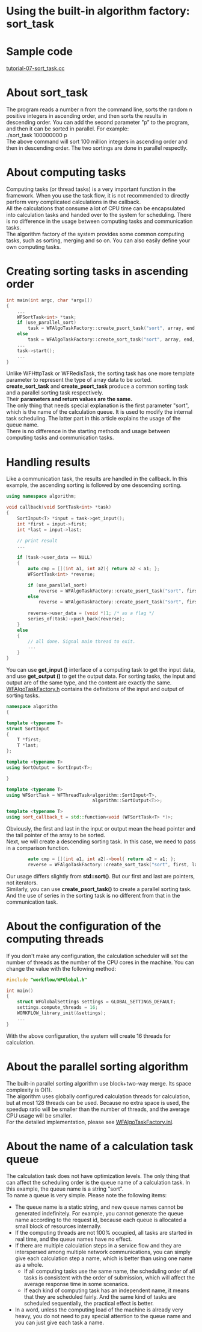 # Using the built-in algorithm factory: sort\_task

# Sample code

[tutorial-07-sort\_task.cc](../tutorial/tutorial-07-sort_task.cc)

# About sort\_task

The program reads a number n from the command line,  sorts the random n positive integers in ascending order, and then sorts the results in descending order. You can add the second parameter "p” to the program, and then it can be sorted in parallel. For example:  
 ./sort\_task 100000000 p   
The above command will sort 100 million integers in ascending order and then in descending order. The two sortings are done in parallel respectly.

# About computing tasks

Computing tasks (or thread tasks) is a very important function in the framework. When you use the task flow, it is not recommended to directly perform very complicated calculations in the callback.   
All the calculations that consume a lot of CPU time can be encapsulated into calculation tasks and handed over to the system for scheduling. There is no difference in the usage between computing tasks and communication tasks.   
The algorithm factory of the system provides some common computing tasks, such as sorting, merging and so on. You can also easily define your own computing tasks.

# Creating sorting tasks in ascending order 

~~~cpp
int main(int argc, char *argv[])
{
    ...
    WFSortTask<int> *task;
    if (use_parallel_sort)
        task = WFAlgoTaskFactory::create_psort_task("sort", array, end, callback);
    else
        task = WFAlgoTaskFactory::create_sort_task("sort", array, end, callback);
    ...
    task->start();
    ...
}
~~~

Unlike WFHttpTask or WFRedisTask, the sorting task has one more template parameter to represent the type of array data to be sorted.   
**create\_sort\_task** and **create\_psort\_task** produce a common sorting task and a parallel sorting task respectively.   
Their ****parameters and return values are the same.****   
The only thing that needs special explanation is the first parameter "sort", which is the name of the calculation queue. It is used to modify the internal task scheduling. The latter part in this article explains the usage of the queue name.   
There is no difference in the starting methods and usage between computing tasks and communication tasks.

# Handling results

Like a communication task, the results are handled in the callback. In this example, the ascending sorting is followed by one descending sorting.

~~~cpp
using namespace algorithm;

void callback(void SortTask<int> *task)
{
    SortInput<T> *input = task->get_input();
    int *first = input->first;
    int *last = input->last;

    // print result
    ...
    
    if (task->user_data == NULL)
    {
        auto cmp = [](int a1, int a2){ return a2 < a1; };
        WFSortTask<int> *reverse;

        if (use_parallel_sort)
            reverse = WFAlgoTaskFactory::create_psort_task("sort", first, last, cmp, callback);
        else
            reverse = WFAlgoTaskFactory::create_psort_task("sort", first, last, cmp, callback);
            
        reverse->user_data = (void *)1; /* as a flag */
        series_of(task)->push_back(reverse);
    }
    else
    {
        // all done. Signal main thread to exit.
        ... 
    }
}
~~~

You can use **get\_input ()** interface of a computing task to get the input data, and use **get\_output ()** to get the output data. For sorting tasks, the input and output are of the same type, and the content are exactly the same.   
[WFAlgoTaskFactory.h](../src/factory/WFAlgoTaskFactory.h) contains the definitions of the input and output of sorting tasks.

~~~cpp
namespace algorithm
{

template <typename T>
struct SortInput
{
    T *first;
    T *last;
};

template <typename T>
using SortOutput = SortInput<T>;

}

template <typename T>
using WFSortTask = WFThreadTask<algorithm::SortInput<T>,
                                algorithm::SortOutput<T>>;

template <typename T>
using sort_callback_t = std::function<void (WFSortTask<T> *)>;

~~~

Obviously, the first and last in the input or output mean the head pointer and the tail pointer of the array to be sorted.   
Next, we will create a descending sorting task. In this case, we need to pass in a comparison function.

~~~cpp
        auto cmp = [](int a1, int a2)->bool{ return a2 < a1; };
        reverse = WFAlgoTaskFactory::create_sort_task("sort", first, last, cmp, callback);
~~~

Our usage differs slightly from **std::sort()**. But our first and last are pointers, not iterators.   
Similarly, you can use **create\_psort\_task()** to create a parallel sorting task. And the use of series in the sorting task is no different from that in the communication task.

# About the configuration of the computing threads

If you don't make any configuration, the calculation scheduler will set the number of threads as the number of the CPU cores in the machine. You can change the value with the following method:

~~~cpp
#include "workflow/WFGlobal.h"

int main()
{
    struct WFGlobalSettings settings = GLOBAL_SETTINGS_DEFAULT;
    settings.compute_threads = 16;
    WORKFLOW_library_init(&settings);
    ...
}
~~~

With the above configuration, the system will create 16 threads for calculation.

# About the parallel sorting algorithm

The built-in parallel sorting algorithm use block+two-way merge. Its space complexity is O(1).   
The algorithm uses globally configured calculation threads for calculation, but at most 128 threads can be used. Because no extra space is used, the speedup ratio will be smaller than the number of threads, and the average CPU usage will be smaller.   
For the detailed implementation, please see [WFAlgoTaskFactory.inl](../src/factory/WFAlgoTaskFactory.inl).

# About the name of a calculation task queue

The calculation task does not have optimization levels. The only thing that can affect the scheduling order is the queue name of a calculation task. In this example, the queue name is a string "sort".   
To name a queue is very simple. Please note the following items:

  * The queue name is a static string, and new queue names cannot be generated indefinitely. For example, you cannot generate the queue name according to the request id, because each queue is allocated a small block of resources internally.
* If the computing threads are not 100% occupied, all tasks are started in real time, and the queue names have no effect.
* If there are multiple calculation steps in a service flow and they are interspersed among multiple network communications, you can simply give each calculation step a name, which is better than using one name as a whole.
  * If all computing tasks use the same name, the scheduling order of all tasks is consistent with the  order of submission, which will affect the average response time in some scenarios.
  * If each kind of computing task has an independent name, it means that they are scheduled fairly. And the same kind of tasks are scheduled sequentially, the practical effect is better.
* In a word, unless the computing load of the machine is already very heavy, you do not need to pay special attention to the queue name and you can just give each task a name.
